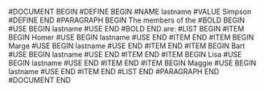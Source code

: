 #DOCUMENT BEGIN 
#DEFINE BEGIN #NAME lastname #VALUE Simpson #DEFINE END 
#PARAGRAPH BEGIN 
The members of the #BOLD BEGIN #USE BEGIN lastname #USE END #BOLD END are: 
#LIST BEGIN 
#ITEM BEGIN Homer #USE BEGIN lastname #USE END #ITEM END 
#ITEM BEGIN Marge #USE BEGIN lastname #USE END #ITEM END 
#ITEM BEGIN Bart #USE BEGIN lastname #USE END #ITEM END 
#ITEM BEGIN Lisa #USE BEGIN lastname #USE END #ITEM END 
#ITEM BEGIN Maggie #USE BEGIN lastname #USE END #ITEM END 
#LIST END 
#PARAGRAPH END 
#DOCUMENT END 